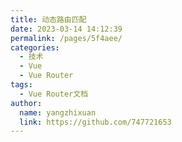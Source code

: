 ```yaml
---
title: 动态路由匹配
date: 2023-03-14 14:12:39
permalink: /pages/5f4aee/
categories:
  - 技术
  - Vue
  - Vue Router
tags:
  - Vue Router文档
author: 
  name: yangzhixuan
  link: https://github.com/747721653
---
```

